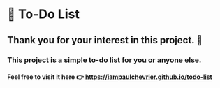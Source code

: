 # 📝 To-Do List
## Thank you for your interest in this project. 🙏
### This project is a simple to-do list for you or anyone else.
#### Feel free to visit it here 👉 https://iampaulchevrier.github.io/todo-list
